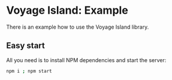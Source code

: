 # Voyage Island: Example

There is an example how to use the Voyage Island library.

## Easy start

All you need is to install NPM dependencies and start the server:
```bash
npm i ; npm start
```